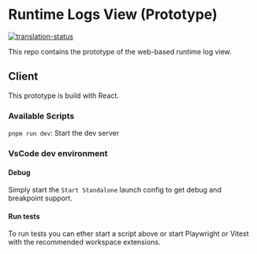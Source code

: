 # Runtime Logs View (Prototype)

[![translation-status](https://hosted.weblate.org/widget/axonivy/runtime-log/svg-badge.svg)](https://hosted.weblate.org/engage/axonivy/)

This repo contains the prototype of the web-based runtime log view.

## Client

This prototype is build with React.

### Available Scripts

`pnpm run dev`: Start the dev server

### VsCode dev environment

#### Debug

Simply start the `Start Standalone` launch config to get debug and breakpoint support.

#### Run tests

To run tests you can ether start a script above or start Playwright or Vitest with the recommended workspace extensions.
